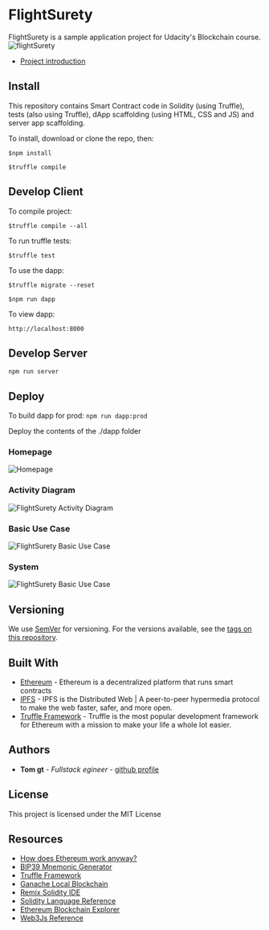 # FlightSurety

FlightSurety is a sample application project for Udacity's Blockchain course.
![flightSurety](src/Flight-Surety-Dapp-Ethereum.png)

* [Project introduction](https://mp.weixin.qq.com/s?__biz=MzIxNzU3MjA0OA==&mid=2247483673&idx=1&sn=0f97a255bd16a39e69f6e9cb8115a453&chksm=97f6f6a6a0817fb0f50a9d846560834b9bd4ad0494c698a841743d07ac1dd738e13be52a75e7&token=312677330&lang=zh_CN#rd)

## Install

This repository contains Smart Contract code in Solidity (using Truffle), tests (also using Truffle), dApp scaffolding (using HTML, CSS and JS) and server app scaffolding.

To install, download or clone the repo, then:

```
$npm install
```

```
$truffle compile
```

## Develop Client

To compile project:

```
$truffle compile --all
```

To run truffle tests:

```
$truffle test
```

To use the dapp:

```
$truffle migrate --reset
```

```
$npm run dapp
```

To view dapp:

`http://localhost:8000`

## Develop Server
```
npm run server
```

## Deploy

To build dapp for prod:
`npm run dapp:prod`

Deploy the contents of the ./dapp folder
### Homepage

![Homepage](img/homePage.png)

### Activity Diagram

![FlightSurety Activity Diagram](img/activityDiagram.png)

### Basic Use Case

![FlightSurety Basic Use Case ](img/basicUseCase.png)

### System

![FlightSurety Basic Use Case ](img/system.png)

## Versioning

We use [SemVer](http://semver.org/) for versioning. For the versions available, see the [tags on this repository](https://github.com/your/project/tags).

## Built With

* [Ethereum](https://www.ethereum.org/) - Ethereum is a decentralized platform that runs smart contracts
* [IPFS](https://ipfs.io/) - IPFS is the Distributed Web | A peer-to-peer hypermedia protocol
to make the web faster, safer, and more open.
* [Truffle Framework](http://truffleframework.com/) - Truffle is the most popular development framework for Ethereum with a mission to make your life a whole lot easier.

## Authors

* **Tom gt** - *Fullstack egineer* - [github profile](https://github.com/tomgtbst)

## License

This project is licensed under the MIT License

## Resources

* [How does Ethereum work anyway?](https://medium.com/@preethikasireddy/how-does-ethereum-work-anyway-22d1df506369)
* [BIP39 Mnemonic Generator](https://iancoleman.io/bip39/)
* [Truffle Framework](http://truffleframework.com/)
* [Ganache Local Blockchain](http://truffleframework.com/ganache/)
* [Remix Solidity IDE](https://remix.ethereum.org/)
* [Solidity Language Reference](http://solidity.readthedocs.io/en/v0.4.24/)
* [Ethereum Blockchain Explorer](https://etherscan.io/)
* [Web3Js Reference](https://github.com/ethereum/wiki/wiki/JavaScript-API)
